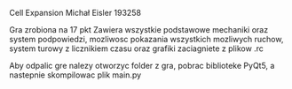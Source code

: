Cell Expansion
Michał Eisler 193258

Gra zrobiona na 17 pkt
Zawiera wszystkie podstawowe mechaniki oraz system podpowiedzi, mozliwosc pokazania wszystkich mozliwych ruchow, system turowy z licznikiem czasu oraz
grafiki zaciagniete z plikow .rc

Aby odpalic gre nalezy otworzyc folder z gra, pobrac biblioteke PyQt5, a nastepnie skompilowac plik main.py